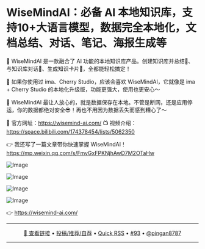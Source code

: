 WiseMindAI：必备 AI 本地知识库，支持10+大语言模型，数据完全本地化，文档总结、对话、笔记、海报生成等
===

🌟 WiseMindAI 是一款融合了 AI 功能的本地知识库产品。创建知识库并总结📑、与知识库对话💬、生成知识卡片📏，全都能轻松搞定！

🌹 如果你使用过 ima、Cherry Studio，应该会喜欢 WiseMindAI，它就像是 ima + Cherry Studio 的本地化升级版，功能更强大，使用也更安心～

💯 WiseMindAI 最让人放心的，就是数据保存在本地。不管是断网，还是应用停运，你的数据都绝对安全😎！再也不用因为数据丢失而感到糟心了～

🔗 官方网址：https://wisemind-ai.com/
📺 视频介绍：https://space.bilibili.com/174378454/lists/5062350

👉 我还写了一篇文章带你快速掌握 WiseMindAI！https://mp.weixin.qq.com/s/FmvGxFPKNjhAwD7M2OTaHw

![Image](https://github.com/user-attachments/assets/84a430d4-5fb0-489b-84aa-b376dfcc643e)

![Image](https://github.com/user-attachments/assets/cd8e6b00-aa66-4d2c-a4fb-ca7c7c60da0d)

![Image](https://github.com/user-attachments/assets/2d0b8840-44d0-4d98-971a-1ed62542ea9b)

![Image](https://github.com/user-attachments/assets/2deae7e7-c9c6-4852-8bb5-a3169a467c07)

👉 https://wisemind-ai.com/

---

<p align="center">
<a href="https://wisemind-ai.com/" target="_blank">🔗 查看链接</a> • 
<a href="https://github.com/jaywcjlove/quick-rss/issues/new/choose" target="_blank">投稿/推荐/自荐</a> • 
<a href="https://wangchujiang.com/quick-rss/feeds/index.html" target="_blank">Quick RSS</a> • 
<a href="https://github.com/jaywcjlove/quick-rss/issues/93" target="_blank">#93</a> • 
<a href="https://github.com/pingan8787" target="_blank">@pingan8787</a>
</p>

---
    